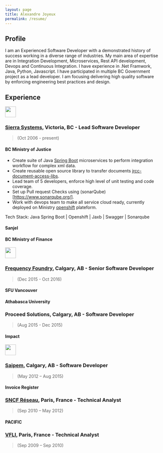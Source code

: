 ```yaml
---
layout: page
title: Alexandre Joyeux
permalink: /resume/
---
```


## Profile

I am an Experienced Software Developer with a demonstrated history of success working in a diverse range of industries. My main area of expertise are in Integration Development, Microservices, Rest API development, Devops and Continuous Integration. I have experience in .Net Framwork, Java, Python, Javascript. I have participated in multiple BC Government project as a lead developer. I am focusing delivering high quality software by enforcing engineering best practices and design.

## Experience

<img src="https://www.sierrasystems.com/wp-content/uploads/Sierra-Systems-NTT-Company-Logo.png"  height="35"   />

### [Sierra Systems](https://www.sierrasystems.com), Victoria, BC - Lead Software Developer

> (Oct 2006 - present)

#### BC Ministry of Justice

* Create suite of Java [Spring Boot](https://spring.io/projects/spring-boot) microservices to perform integration workflow for complex xml data.
* Create reusable open source library to transfer documents [jrcc-document-access-libs](https://github.com/bcgov/jrcc-document-access-libs).
* Lead team of 5 developers, enforce high level of unit testing and code coverage.
* Set up Pull request Checks using (sonarQube)[https://www.sonarqube.org/].
* Work with devops team to make all service cloud ready, currently deployed on Ministry [openshift](https://www.openshift.com/) plateform.

Tech Stack: Java Spring Boot | Openshift | Jaxb | Swagger | Sonarqube

#### Sanjel

#### BC Ministry of Finance

<img src="http://frequencyfoundry.ca/wordpress/wp-content/themes/frequencyfoundary/images/logo_red.png"  height="35"   />

### [Frequency Foundry](http://frequencyfoundry.ca), Calgary, AB - Senior Software Developer

> (Dec 2015 - Oct 2016)

#### SFU Vancouver

#### Athabasca University

### Proceed Solutions, Calgary, AB - Software Developer

> (Aug 2015 - Dec 2015)

#### Impact

<img src="https://www.nicepng.com/png/full/164-1644460_saipem-logo-engineering-oil-and-gas-logo-saipem.png"  height="35"   />

### [Saipem](https://www.saipem.com/en), Calgary, AB - Software Developer

> (May 2012 – Aug 2015)

#### Invoice Register

### [SNCF Réseau](https://www.sncf-reseau.com/en), Paris, France - Technical Analyst

> (Sep 2010 – May 2012)

#### PACIFIC

### [VFLI](https://www.vfli.fr/en), Paris, France - Technical Analyst 

> (Sep 2009 – Sep 2010)